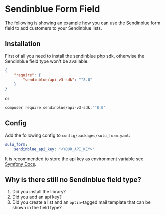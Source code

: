# Sendinblue Form Field

The following is showing an example how you can use the Sendinblue form field to add customers to your Sendinblue lists.

## Installation

First of all you need to install the sendinblue php sdk, otherwise the Sendinblue field type won't be available.

```json
{
    "require": {
        "sendinblue/api-v3-sdk": "^8.0"
    }
}
```

or

```bash
composer require sendinblue/api-v3-sdk:"^8.0"
```

## Config

Add the following config to `config/packages/sulu_form.yaml`:

```yml
sulu_form:
    sendinblue_api_key: "<YOUR_API_KEY>"
```

It is recommended to store the api key as environment variable see [Symfony Docs](https://symfony.com/doc/4.4/configuration.html#configuration-environments).

## Why is there still no Sendinblue field type?

1. Did you install the library?
2. Did you add an api key?
3. Did you create a list and an `optin`-tagged mail template that can be shown in the field type?
